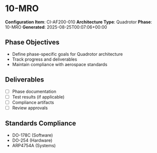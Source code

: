# 10-MRO

**Configuration Item**: CI-AF200-010
**Architecture Type**: Quadrotor
**Phase**: 10-MRO
**Generated**: 2025-08-25T00:07:06+00:00

## Phase Objectives
- Define phase-specific goals for Quadrotor architecture
- Track progress and deliverables
- Maintain compliance with aerospace standards

## Deliverables
- [ ] Phase documentation
- [ ] Test results (if applicable)
- [ ] Compliance artifacts
- [ ] Review approvals

## Standards Compliance
- DO-178C (Software)
- DO-254 (Hardware)
- ARP4754A (Systems)
